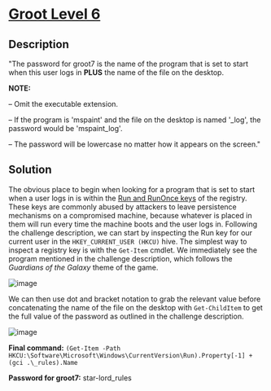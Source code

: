 # [Groot Level 6](https://underthewire.tech/groot-6)
## Description
"The password for groot7 is the name of the program that is set to start when this user logs in **PLUS** the name of the file on the desktop.

**NOTE:**

– Omit the executable extension.

– If the program is 'mspaint' and the file on the desktop is named '_log', the password would be 'mspaint_log'.

– The password will be lowercase no matter how it appears on the screen."

## Solution
The obvious place to begin when looking for a program that is set to start when a user logs in is within the [Run and RunOnce keys](https://learn.microsoft.com/en-us/windows/win32/setupapi/run-and-runonce-registry-keys) of the registry. These keys are commonly abused by attackers to leave persistence mechanisms on a compromised machine, because whatever is placed in them will run every time the machine boots and the user logs in. Following the challenge description, we can start by inspecting the Run key for our current user in the `HKEY_CURRENT_USER (HKCU)` hive. The simplest way to inspect a registry key is with the `Get-Item` cmdlet. We immediately see the program mentioned in the challenge description, which follows the *Guardians of the Galaxy* theme of the game.

![image](https://github.com/user-attachments/assets/5655d0cf-08c7-4bf9-9ef1-23d3857fd59d)

We can then use dot and bracket notation to grab the relevant value before concatenating the name of the file on the desktop with `Get-ChildItem` to get the full value of the password as outlined in the challenge description.

![image](https://github.com/user-attachments/assets/291ee243-1138-405c-ae55-15aaae099dd0)


**Final command:** `(Get-Item -Path HKCU:\Software\Microsoft\Windows\CurrentVersion\Run).Property[-1] + (gci .\_rules).Name`

**Password for groot7:** star-lord_rules
